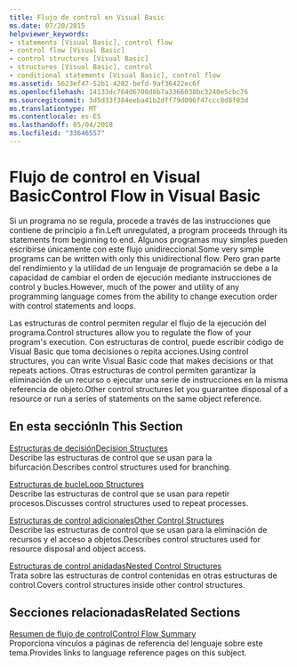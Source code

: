 ```yaml
---
title: Flujo de control en Visual Basic
ms.date: 07/20/2015
helpviewer_keywords:
- statements [Visual Basic], control flow
- control flow [Visual Basic]
- control structures [Visual Basic]
- structures [Visual Basic], control
- conditional statements [Visual Basic], control flow
ms.assetid: 5623ef47-52b1-4202-befd-9af36422ec6f
ms.openlocfilehash: 14133dc764d6708d8b7a3366038bc3240e5cbc76
ms.sourcegitcommit: 3d5d33f384eeba41b2dff79d096f47ccc8d8f03d
ms.translationtype: MT
ms.contentlocale: es-ES
ms.lasthandoff: 05/04/2018
ms.locfileid: "33646557"
---
```

# <a name="control-flow-in-visual-basic"></a><span data-ttu-id="c0514-102">Flujo de control en Visual Basic</span><span class="sxs-lookup"><span data-stu-id="c0514-102">Control Flow in Visual Basic</span></span>
<span data-ttu-id="c0514-103">Si un programa no se regula, procede a través de las instrucciones que contiene de principio a fin.</span><span class="sxs-lookup"><span data-stu-id="c0514-103">Left unregulated, a program proceeds through its statements from beginning to end.</span></span> <span data-ttu-id="c0514-104">Algunos programas muy simples pueden escribirse únicamente con este flujo unidireccional.</span><span class="sxs-lookup"><span data-stu-id="c0514-104">Some very simple programs can be written with only this unidirectional flow.</span></span> <span data-ttu-id="c0514-105">Pero gran parte del rendimiento y la utilidad de un lenguaje de programación se debe a la capacidad de cambiar el orden de ejecución mediante instrucciones de control y bucles.</span><span class="sxs-lookup"><span data-stu-id="c0514-105">However, much of the power and utility of any programming language comes from the ability to change execution order with control statements and loops.</span></span>  
  
 <span data-ttu-id="c0514-106">Las estructuras de control permiten regular el flujo de la ejecución del programa.</span><span class="sxs-lookup"><span data-stu-id="c0514-106">Control structures allow you to regulate the flow of your program's execution.</span></span> <span data-ttu-id="c0514-107">Con estructuras de control, puede escribir código de Visual Basic que toma decisiones o repita acciones.</span><span class="sxs-lookup"><span data-stu-id="c0514-107">Using control structures, you can write Visual Basic code that makes decisions or that repeats actions.</span></span> <span data-ttu-id="c0514-108">Otras estructuras de control permiten garantizar la eliminación de un recurso o ejecutar una serie de instrucciones en la misma referencia de objeto.</span><span class="sxs-lookup"><span data-stu-id="c0514-108">Other control structures let you guarantee disposal of a resource or run a series of statements on the same object reference.</span></span>  
  
## <a name="in-this-section"></a><span data-ttu-id="c0514-109">En esta sección</span><span class="sxs-lookup"><span data-stu-id="c0514-109">In This Section</span></span>  
 [<span data-ttu-id="c0514-110">Estructuras de decisión</span><span class="sxs-lookup"><span data-stu-id="c0514-110">Decision Structures</span></span>](../../../../visual-basic/programming-guide/language-features/control-flow/decision-structures.md)  
 <span data-ttu-id="c0514-111">Describe las estructuras de control que se usan para la bifurcación.</span><span class="sxs-lookup"><span data-stu-id="c0514-111">Describes control structures used for branching.</span></span>  
  
 [<span data-ttu-id="c0514-112">Estructuras de bucle</span><span class="sxs-lookup"><span data-stu-id="c0514-112">Loop Structures</span></span>](../../../../visual-basic/programming-guide/language-features/control-flow/loop-structures.md)  
 <span data-ttu-id="c0514-113">Describe las estructuras de control que se usan para repetir procesos.</span><span class="sxs-lookup"><span data-stu-id="c0514-113">Discusses control structures used to repeat processes.</span></span>  
  
 [<span data-ttu-id="c0514-114">Estructuras de control adicionales</span><span class="sxs-lookup"><span data-stu-id="c0514-114">Other Control Structures</span></span>](../../../../visual-basic/programming-guide/language-features/control-flow/other-control-structures.md)  
 <span data-ttu-id="c0514-115">Describe las estructuras de control que se usan para la eliminación de recursos y el acceso a objetos.</span><span class="sxs-lookup"><span data-stu-id="c0514-115">Describes control structures used for resource disposal and object access.</span></span>  
  
 [<span data-ttu-id="c0514-116">Estructuras de control anidadas</span><span class="sxs-lookup"><span data-stu-id="c0514-116">Nested Control Structures</span></span>](../../../../visual-basic/programming-guide/language-features/control-flow/nested-control-structures.md)  
 <span data-ttu-id="c0514-117">Trata sobre las estructuras de control contenidas en otras estructuras de control.</span><span class="sxs-lookup"><span data-stu-id="c0514-117">Covers control structures inside other control structures.</span></span>  
  
## <a name="related-sections"></a><span data-ttu-id="c0514-118">Secciones relacionadas</span><span class="sxs-lookup"><span data-stu-id="c0514-118">Related Sections</span></span>  
 [<span data-ttu-id="c0514-119">Resumen de flujo de control</span><span class="sxs-lookup"><span data-stu-id="c0514-119">Control Flow Summary</span></span>](../../../../visual-basic/language-reference/keywords/control-flow-summary.md)  
 <span data-ttu-id="c0514-120">Proporciona vínculos a páginas de referencia del lenguaje sobre este tema.</span><span class="sxs-lookup"><span data-stu-id="c0514-120">Provides links to language reference pages on this subject.</span></span>
